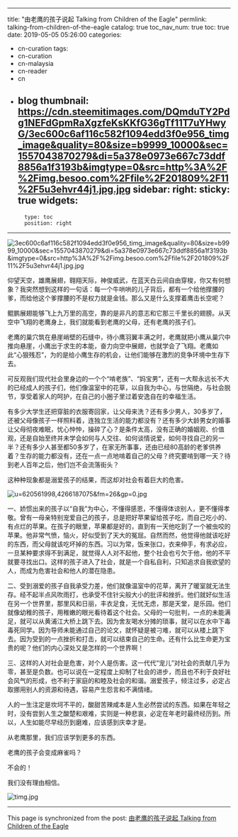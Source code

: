 
---
title: "由老鹰的孩子说起 Talking from Children of the Eagle"
permlink: talking-from-children-of-the-eagle
catalog: true
toc_nav_num: true
toc: true
date: 2019-05-05 05:26:00
categories:
- cn-curation
tags:
- cn-curation
- cn-malaysia
- cn-reader
- cn
- blog
thumbnail: https://cdn.steemitimages.com/DQmduTY2Pdg1NEFdGpmRaXgzfeKsKKfG36gTf11T7uYHwyG/3ec600c6af116c582f1094edd3f0e956_timg_image&quality=80&size=b9999_10000&sec=1557043870279&di=5a378e0973e667c73ddf8856a1f3193b&imgtype=0&src=http%3A%2F%2Fimg.besoo.com%2Ffile%2F201809%2F11%2F5u3ehvr44j1.jpg.jpg
sidebar:
    right:
        sticky: true
widgets:
    -
        type: toc
        position: right
---


![3ec600c6af116c582f1094edd3f0e956_timg_image&quality=80&size=b9999_10000&sec=1557043870279&di=5a378e0973e667c73ddf8856a1f3193b&imgtype=0&src=http%3A%2F%2Fimg.besoo.com%2Ffile%2F201809%2F11%2F5u3ehvr44j1.jpg.jpg](https://cdn.steemitimages.com/DQmduTY2Pdg1NEFdGpmRaXgzfeKsKKfG36gTf11T7uYHwyG/3ec600c6af116c582f1094edd3f0e956_timg_image&quality=80&size=b9999_10000&sec=1557043870279&di=5a378e0973e667c73ddf8856a1f3193b&imgtype=0&src=http%3A%2F%2Fimg.besoo.com%2Ffile%2F201809%2F11%2F5u3ehvr44j1.jpg.jpg)

仰望天空，雄鹰展翅，翱翔天际，神俊威武，在蓝天白云间自由穿梭，你又有何想象？我突然想到这样的一句话：每一个牛哄哄的儿子背后，都有一个给他撑腰的爹，而给他这个爹撑腰的不是权力就是金钱。那么又是什么支撑着鹰击长空呢？

鲲鹏展翅能够飞上九万里的高空，靠的是非凡的意志和它那三千里长的翅膀。从天空中飞翔的老鹰身上，我们就能看到老鹰的父母，还有老鹰的孩子们。

老鹰的巢穴筑在悬崖峭壁的石缝中，待小鹰羽翼丰满之时，老鹰就把小鹰从巢穴中推向悬崖，小鹰出于求生的本能，奋力向空中展翅，也就学会了飞翔。老鹰如此“心狠残忍”，为的是给小鹰生存的机会，让他们能够在激烈的竞争环境中生存下去。

可反观我们现代社会里身边的一个个“啃老族”、“妈宝男”，还有一大帮永远长不大的已经成人的孩子们，他们像温室中的花草，以自我为中心，与世隔绝，与社会脱节，享受着家人的呵护，在自己的小圈子里过着安逸自在的幸福生活。

有多少大学生还把穿脏的衣服寄回家，让父母来洗？还有多少男人，30多岁了，还被父母像孩子一样照料着，连独立生活的能力都没有？还有多少大龄男女的婚事让父母彻夜难眠，忧心忡忡，操碎了心？是条件太高，没有正确的婚姻观、价值观，还是自始至终并未学会如何与人交往、如何谈情说爱，如何寻找自己的另一半？还有多少人甚至都50多岁了，在家无所事事，还由已经80高龄的老爹供养着？生存的能力都没有，还在一点一点地啃着自己的父母？终究要啃到哪一天？待到老人百年之后，他们岂不会流落街头？

这种种现象都是溺爱孩子的结果，而这却对社会有着巨大的危害。

![u=620561998,4266187075&fm=26&gp=0.jpg](https://cdn.steemitimages.com/DQmUqZTpkC3M2Lhc6HAgAe6NQbAW46yNBEXNrGs8L8L99uq/u=620561998,4266187075&fm=26&gp=0.jpg)

一、娇惯出来的孩子以“自我”为中心，不懂得感恩，不懂得体谅别人，更不懂得孝敬。曾有一母亲特别宠爱自己的孩子，总是把好苹果留给孩子吃，而自己吃小的、有点烂的苹果。在孩子的眼里，苹果都是好的，直到有一天他吃到了一个被虫咬的苹果。他非常气愤，恼火，好似受到了天大的冤屈。自然而然，他觉得他就该吃好的东西，而父母就该吃坏掉的东西。习以为常，饭来张口，衣来伸手，有求必应，一旦某种要求得不到满足，就觉得人人对不起他，整个社会也亏欠于他，他的不平就要寻找出口。这样的孩子进入了社会，就是一个自私自利，只知追求自我欲望的人，而成为危害社会和他人的潜在隐患。

二、受到溺爱的孩子自我承受力差，他们就像温室中的花草，离开了暖室就无法生存。经不起半点风吹雨打，也承受不住针尖般大小的批评和挫折。他们就好似生活在另一个世界里，那里风和日丽，丰衣足食，无忧无虑，那是天堂，是乐园。他们就像幼稚的孩子，用稚嫩的眼光看待着这个社会。父母的一句批判，一点的未能满足，就可以从黄浦江大桥上跳下去。因为舍友喝水分摊的琐事，就可以在水中下毒毒死同学。因为导师未能通过自己的论文，就怀疑是被刁难，就可以从楼上跳下去。因为受到的一点挫折和打击，就可以结束自己的生命。还有什么比生命更为宝贵的呢？他们的内心深处又是怎样的一个世界啊！

三、这样的人对社会是危害，对个人是伤害。这一代代“宠儿”对社会的贡献几乎为零，甚至是负数。也可以说在一定程度上抑制了社会的进步，而且也不利于良好社会风气的形成，也不利于家庭的和睦及社会的和谐。溺爱孩子，倾注过多，必定占取挪用别人的资源和待遇，容易产生怨言和不满情绪。

人的一生注定是坎坷不平的，酸甜苦辣咸本是人生必然尝试的东西。如果在年轻之时，没有尝到人生之酸楚和艰难，实则是一种悲哀，必定在年老时最终经历到。所以，人生如能尽早经历到磨难，应该感到庆幸才是。

从老鹰那里，我们应该学到更多的东西。

老鹰的孩子会变成麻雀吗？

不会的！

我们没有理由相信。


![timg.jpg](https://cdn.steemitimages.com/DQmSLeyQZDZvNegLp9XdCPjr6c8yuuhcHk1bU2KcwAGGt7R/timg.jpg)

- - -

This page is synchronized from the post: [由老鹰的孩子说起 Talking from Children of the Eagle](https://steemit.com/@bring/talking-from-children-of-the-eagle)
